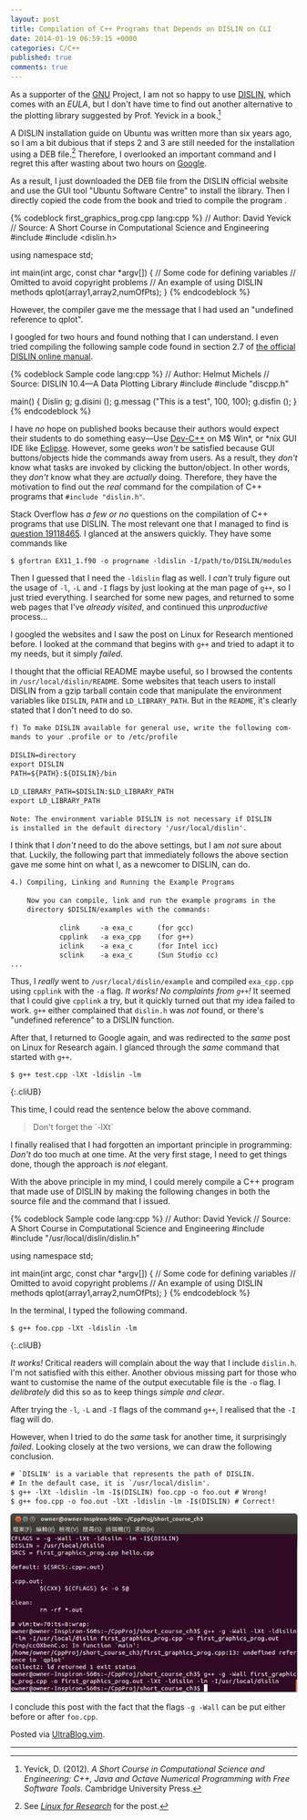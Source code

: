 ```yaml
---
layout: post
title: Compilation of C++ Programs that Depends on DISLIN on CLI
date: 2014-01-19 06:59:15 +0000
categories: C/C++
published: true
comments: true
---
```


As a supporter of the [GNU] Project, I am not so happy to use
[DISLIN], which comes with an *EULA*, but I don't have time to find
out another alternative to the plotting library suggested by Prof.
Yevick in a book.[^book]

<!-- more -->

A DISLIN installation guide on Ubuntu was written more than six years
ago, so I am a bit dubious that if steps 2 and 3 are still needed for
the installation using a DEB file.[^blog1]  Therefore, I overlooked an
important command and I regret this after wasting about two hours on
[Google].

As a result, I just downloaded the DEB file from the DISLIN official
website and use the GUI tool "Ubuntu Software Centre" to install the
library.  Then I directly copied the code from the book and tried to
compile the program .

{% codeblock first_graphics_prog.cpp lang:cpp %}
// Author: David Yevick
// Source: A Short Course in Computational Science and Engineering
#include <iostream>
#include <dislin.h>

using namespace std;

int main(int argc, const char *argv[])
{
    // Some code for defining variables
    // Omitted to avoid copyright problems
    // An example of using DISLIN methods
    qplot(array1,array2,numOfPts);
}
{% endcodeblock %}

However, the compiler gave me the message that I had used an
"undefined reference to qplot".

I googled for two hours and found nothing that I can understand.  I
even tried compiling the following sample code found in section 2.7 of
[the official DISLIN online manual][dislin_man].

{% codeblock Sample code lang:cpp %}
// Author: Helmut Michels
// Source: DISLIN 10.4—A Data Plotting Library
#include <iostream>
#include "discpp.h"

main()
{
    Dislin g;
    g.disini ();
    g.messag ("This is a test", 100, 100);
    g.disfin ();
}
{% endcodeblock %}

I have *no* hope on published books because their authors would expect
their students to do something easy—Use [Dev-C++] on M\$ Win\*, or
\*nix GUI IDE like [Eclipse].  However, some geeks *won't* be
satisfied because GUI buttons/objects hide the commands away from
users.  As a result, they *don't* know what tasks are invoked by
clicking the button/object.  In other words, they *don't* know what
they are *actually* doing.  Therefore, they have the motivation to
find out the *real* command for the compilation of C++ programs that
`#include "dislin.h"`.

Stack Overflow has *a few or no* questions on the compilation of C++
programs that use DISLIN.  The most relevant one that I managed to
find is [question 19118465][so19118465].  I glanced at the answers
quickly.  They have some commands like

<pre class="cli"><code class="UBMono">$ gfortran EX11_1.f90 -o progrname <span class="UBHLCode">-ldislin</span> -I/path/to/DISLIN/modules
</code></pre>

Then I guessed that I need the `-ldislin` flag as well.  I *can't*
truly figure out the usage of `-l`, `-L` and `-I` flags by just
looking at the man page of `g++`, so I just tried everything.  I
searched for some new pages, and returned to some web pages that I've
*already visited*, and continued this *unproductive* process...

I googled the websites and I saw the post on Linux for Research
mentioned before.  I looked at the command that begins with `g++` and
tried to adapt it to my needs, but it simply *failed*.

I thought that the official README maybe useful, so I browsed the
contents in `/usr/local/dislin/README`.  Some websites that teach
users to install DISLIN from a gzip tarball contain code that
manipulate the environment variables like `DISLIN`, `PATH` and
`LD_LIBRARY_PATH`.  But in the `README`, it's clearly stated that I
don't need to do so.

<pre class="cli"><code class="UBMono">f) To make DISLIN available for general use, write the following com-
mands to your .profile or to /etc/profile

DISLIN=directory
export DISLIN
PATH=${PATH}:${DISLIN}/bin

LD_LIBRARY_PATH=$DISLIN:$LD_LIBRARY_PATH
export LD_LIBRARY_PATH

<span class="UBHLCode">Note: The environment variable DISLIN is not necessary if DISLIN
is installed in the default directory '/usr/local/dislin'.</span>
</code></pre>

I think that I *don't* need to do the above settings, but I am *not*
sure about that.  Luckily, the following part that immediately follows
the above section gave me some hint on what I, as a newcomer to
DISLIN, can do.

<pre class="cli"><code class="UBMono">4.) Compiling, Linking and Running the Example Programs

    Now you can compile, link and run the example programs in the
    directory $DISLIN/examples with the commands:

		    clink     -a exa_c      (for gcc)
		    <span class="UBHLCode">cpplink   -a exa_cpp    (for g++)</span>
		    iclink    -a exa_c      (for Intel icc)
		    sclink    -a exa_c      (Sun Studio cc)
...
</code></pre>

Thus, I *really* went to `/usr/local/dislin/example` and compiled
`exa_cpp.cpp` using `cpplink` with the `-a` flag.  *It works! No
complaints from `g++`!* It seemed that I could give `cpplink` a try,
but it quickly turned out that my idea failed to work.  `g++` either
complained that `dislin.h` was *not* found, or there's "undefined
reference" to a DISLIN function.

After that, I returned to Google again, and was redirected to the
*same* post on Linux for Research again.  I glanced through the *same*
command that started with `g++`.

    $ g++ test.cpp -lXt -ldislin -lm
{:.cliUB}

This time, I could read the sentence below the above command.

<blockquote>
    Don't forget the `-lXt`
</blockquote>

I finally realised that I had forgotten an important principle in
programming: *Don't* do too much at one time.  At the very first
stage, I need to get things done, though the approach is *not*
elegant.

With the above principle in my mind, I could merely compile a C++
program that made use of DISLIN by making the following changes in
both the source file and the command that I issued.

{% codeblock Sample code lang:cpp %}
// Author: David Yevick
// Source: A Short Course in Computational Science and Engineering
#include <iostream>
#include "/usr/local/dislin/dislin.h"

using namespace std;

int main(int argc, const char *argv[])
{
// Some code for defining variables
// Omitted to avoid copyright problems
// An example of using DISLIN methods
qplot(array1,array2,numOfPts);
}
{% endcodeblock %}

In the terminal, I typed the following command.

    $ g++ foo.cpp -lXt -ldislin -lm
{:.cliUB}

*It works!* Critical readers will complain about the way that I
include `dislin.h`.  I'm not satisfied with this either.  Another
obvious missing part for those who want to customise the name of the
output executable file is the `-o` flag.  I *delibrately* did this so
as to keep things *simple and clear*.

After trying the `-l`, `-L` and `-I` flags of the command `g++`, I
realised that the `-I` flag will do.

However, when I tried to do the *same* task for another time, it
surprisingly *failed*.  Looking closely at the two versions, we can
draw the following conclusion.

<pre class="cli"><code class="UBMono"># `DISLIN' is a variable that represents the path of DISLIN.
# In the default case, it is `/usr/local/dislin'.
$ g++ <span class="err">-lXt -ldislin -lm</span> -I$(DISLIN) foo.cpp -o foo.out # Wrong!
$ g++ foo.cpp -o foo.out <span class="UBHLCode">-lXt -ldislin -lm</span> -I$(DISLIN) # Correct!
</code></pre>

![message_from_g++](/images/posts/DISLIN/dislin-compile-140119.png)

I conclude this post with the fact that the flags `-g -Wall` can be
put either before or after `foo.cpp`.

Posted via [UltraBlog.vim].

---
[^book]:
    Yevick, D.  (2012).  *A Short Course in Computational Science and
    Engineering: C++, Java and Octave Numerical Programming with Free
    Software Tools*.  Cambridge University Press.

[^blog1]: See [*Linux for Research*][blog1] for the post.

[GNU]: https://www.gnu.org/
[DISLIN]: http://www.dislin.de/
[blog1]: http://linux4research.blogspot.hk/2007/05/install-and-use-dislin-under-linuxe.html
[Google]: https://www.google.com/
[dislin_man]: http://www2.mps.mpg.de/dislin/contents.html
[Dev-C++]: http://www.bloodshed.net/devcpp.html
[Eclipse]: http://www.eclipse.org
[so19118465]: http://stackoverflow.com/q/19118465 "Compiling dislin gfortran"
[UltraBlog.vim]: http://0x3f.org/blog/ultrablog-as-an-ultimate-vim-blogging-plugin/
